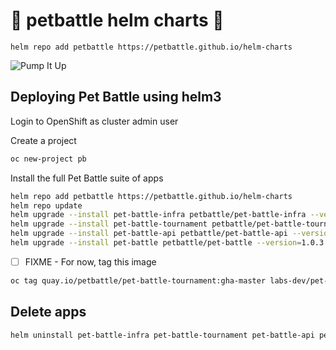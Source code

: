 # 🍾 petbattle helm charts 🍾
```
helm repo add petbattle https://petbattle.github.io/helm-charts
```

![Pump It Up](https://i.pinimg.com/originals/c4/43/fc/c443fcf40abba3f9e098d5bd25ca20be.gif)

## Deploying Pet Battle using helm3

Login to OpenShift as cluster admin user

Create a project
```bash
oc new-project pb
```
Install the full Pet Battle suite of apps
```bash
helm repo add petbattle https://petbattle.github.io/helm-charts
helm repo update
helm upgrade --install pet-battle-infra petbattle/pet-battle-infra --version=1.0.10 --set install_cert_util=true --namespace labs-dev
helm upgrade --install pet-battle-tournament petbattle/pet-battle-tournament --version=1.0.11 --set tags.infra=false --namespace labs-dev
helm upgrade --install pet-battle-api petbattle/pet-battle-api --version=1.0.6 --namespace labs-dev
helm upgrade --install pet-battle petbattle/pet-battle --version=1.0.3 --set config_map="'http://$(oc get route -lapp.kubernetes.io/name=pet-battle-api -o custom-columns=ROUTE:.spec.host --no-headers)'"
```

- [ ] FIXME - For now, tag this image
```bash
oc tag quay.io/petbattle/pet-battle-tournament:gha-master labs-dev/pet-battle-tournament:latest
```

## Delete apps

```bash
helm uninstall pet-battle-infra pet-battle-tournament pet-battle-api pet-battle
```
